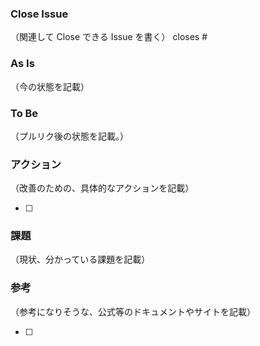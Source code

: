 ### Close Issue

（関連して Close できる Issue を書く）
closes #

### As Is

（今の状態を記載）

### To Be

（プルリク後の状態を記載。）

### アクション

（改善のための、具体的なアクションを記載）

- [ ]

### 課題

（現状、分かっている課題を記載）

### 参考

（参考になりそうな、公式等のドキュメントやサイトを記載）

- [ ]
